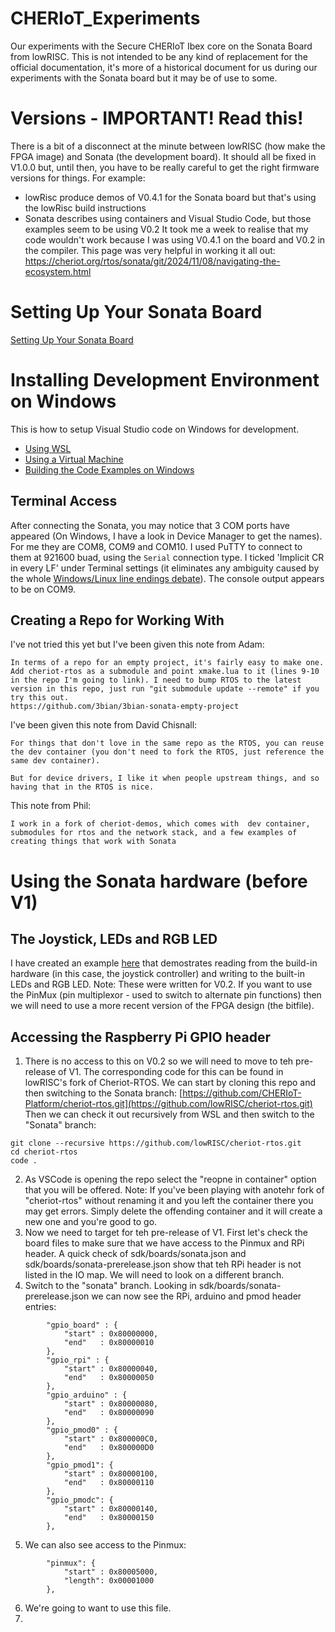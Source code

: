 # CHERIoT_Experiments
Our experiments with the Secure CHERIoT Ibex core on the Sonata Board from lowRISC. This is not intended to be any kind of replacement for the official documentation, it's more of a historical document for us during our experiments with the Sonata board but it may be of use to some.

# Versions - IMPORTANT! Read this!
There is a bit of a disconnect at the minute between lowRISC (how make the FPGA image) and Sonata (the development board). It should all be fixed in V1.0.0 but, until then, you have to be really careful to get the right firmware versions for things. For example:
* lowRisc produce demos of V0.4.1 for the Sonata board but that's using the lowRisc build instructions
* Sonata describes using containers and Visual Studio Code, but those examples seem to be using V0.2
It took me a week to realise that my code wouldn't work because I was using V0.4.1 on the board and V0.2 in the compiler. This page was very helpful in working it all out: https://cheriot.org/rtos/sonata/git/2024/11/08/navigating-the-ecosystem.html

# Setting Up Your Sonata Board
[Setting Up Your Sonata Board](setup.md)

# Installing Development Environment on Windows
This is how to setup Visual Studio code on Windows for development.
* [Using WSL](windows_setup.md#installing-development-environment-on-windows)
* [Using a Virtual Machine](windows_setup.md#installing-on-windows-with-a-virtual-machine)
* [Building the Code Examples on Windows](windows_setup.md#building-the-code-examples)


## Terminal Access
After connecting the Sonata, you may notice that 3 COM ports have appeared (On Windows, I have a look in Device Manager to get the names). For me they are COM8, COM9 and COM10. I used PuTTY to connect to them at 921600 buad, using the `Serial` connection type. I ticked 'Implicit CR in every LF' under Terminal settings (it eliminates any ambiguity caused by the whole [Windows/Linux line endings debate](https://en.wikipedia.org/wiki/Newline#History)).
The console output appears to be on COM9.

## Creating a Repo for Working With
I've not tried this yet but I've been given this note from Adam:
```
In terms of a repo for an empty project, it's fairly easy to make one. Add cheriot-rtos as a submodule and point xmake.lua to it (lines 9-10 in the repo I'm going to link). I need to bump RTOS to the latest version in this repo, just run "git submodule update --remote" if you try this out.
https://github.com/3bian/3bian-sonata-empty-project
```
I've been given this note from David Chisnall:
```
For things that don't love in the same repo as the RTOS, you can reuse the dev container (you don't need to fork the RTOS, just reference the same dev container).

But for device drivers, I like it when people upstream things, and so having that in the RTOS is nice.
```
This note from Phil:
```
I work in a fork of cheriot-demos, which comes with  dev container, submodules for rtos and the network stack, and a few examples of creating things that work with Sonata
```

# Using the Sonata hardware (before V1)
## The Joystick, LEDs and RGB LED
I have created an example [here](https://github.com/GrassHopper1977/cheriot-rtos-sonata-hardware/tree/main/experiments/01.general_io) that demostrates reading from the build-in hardware (in this case, the joystick controller) and writing to the built-in LEDs and RGB LED.
Note: These were written for V0.2. If you want to use the PinMux (pin multiplexor - used to switch to alternate pin functions) then we will need to use a more recent version of the FPGA design (the bitfile).
## Accessing the Raspberry Pi GPIO header
1. There is no access to this on V0.2 so we will need to move to teh pre-release of V1. The corresponding code for this can be found in lowRISC's fork of Cheriot-RTOS. We can start by cloning this repo and then switching to the Sonata branch: [https://github.com/CHERIoT-Platform/cheriot-rtos.git](https://github.com/lowRISC/cheriot-rtos.git)
Then we can check it out recursively from WSL and then switch to the "Sonata" branch:
```
git clone --recursive https://github.com/lowRISC/cheriot-rtos.git
cd cheriot-rtos
code .
```
2. As VSCode is opening the repo select the "reopne in container" option that you will be offered. Note: If you've been playing with anotehr fork of "cheriot-rtos" without renaming it and you left the container there you may get errors. Simply delete the offending container and it will create a new one and you're good to go.
3. Now we need to target for teh pre-release of V1. First let's check the board files to make sure that we have access to the Pinmux and RPi header. A quick check of sdk/boards/sonata.json and sdk/boards/sonata-prerelease.json show that teh RPi header is not listed in the IO map. We will need to look on a different branch.
4. Switch to the "sonata" branch. Looking in sdk/boards/sonata-prerelease.json we can now see the RPi, arduino and pmod header entries:
```
        "gpio_board" : {
            "start" : 0x80000000,
            "end"   : 0x80000010
        },
        "gpio_rpi" : {
            "start" : 0x80000040,
            "end"   : 0x80000050
        },
        "gpio_arduino" : {
            "start" : 0x80000080,
            "end"   : 0x80000090
        },
        "gpio_pmod0" : {
            "start" : 0x800000C0,
            "end"   : 0x800000D0
        },
        "gpio_pmod1": {
            "start" : 0x80000100,
            "end"   : 0x80000110
        },
        "gpio_pmodc": {
            "start" : 0x80000140,
            "end"   : 0x80000150
        },
```
5. We can also see access to the Pinmux:
```
        "pinmux": {
            "start" : 0x80005000,
            "length": 0x00001000
        },
```
6. We're going to want to use this file.
7. 
